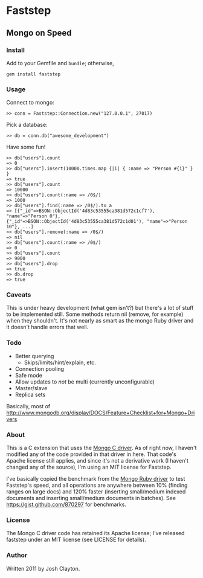 # Faststep

## Mongo on Speed

### Install

Add to your Gemfile and `bundle`; otherwise,

    gem install faststep

### Usage

Connect to mongo:

    >> conn = Faststep::Connection.new("127.0.0.1", 27017)

Pick a database:

    >> db = conn.db("awesome_development")

Have some fun!

    >> db["users"].count
    => 0
    >> db["users"].insert(10000.times.map {|i| { :name => "Person #{i}" } }
    => true
    >> db["users"].count
    => 10000
    >> db["users"].count(:name => /0$/)
    => 1000
    >> db["users"].find(:name => /0$/).to_a
    => [{"_id"=>BSON::ObjectId('4d83c53555ca381d572c1cf7'), "name"=>"Person 0"}, {"_id"=>BSON::ObjectId('4d83c53555ca381d572c1d01'), "name"=>"Person 10"}, ...]
    >> db["users"].remove(:name => /0$/)
    => nil
    >> db["users"].count(:name => /0$/)
    => 0
    >> db["users"].count
    => 9000
    >> db["users"].drop
    => true
    >> db.drop
    => true

### Caveats

This is under heavy development (what gem isn't?) but there's a lot of stuff to be implemented still. Some methods return nil (remove, for example) when they shouldn't.
It's not nearly as smart as the mongo Ruby driver and it doesn't handle errors that well.

### Todo

* Better querying
  * Skips/limits/hint/explain, etc.
* Connection pooling
* Safe mode
* Allow updates to *not* be multi (currently unconfigurable)
* Master/slave
* Replica sets

Basically, most of http://www.mongodb.org/display/DOCS/Feature+Checklist+for+Mongo+Drivers

### About

This is a C extension that uses the [Mongo C driver](https://github.com/mongodb/mongo-c-driver).
As of right now, I haven't modified any of the code provided in that driver in here.
That code's Apache license still applies, and since it's not a derivative work (I haven't
changed any of the source), I'm using an MIT license for Faststep.

I've basically copied the benchmark from the [Mongo Ruby driver](https://github.com/mongodb/mongo-ruby-driver)
to test Faststep's speed, and all operations are anywhere between 10% (finding ranges on large docs)
and 120% faster (inserting small/medium indexed documents and inserting small/medium documents in batches).
See https://gist.github.com/870297 for benchmarks.

### License

The Mongo C driver code has retained its Apache license; I've released faststep under an MIT license (see
LICENSE for details).

### Author

Written 2011 by Josh Clayton.
